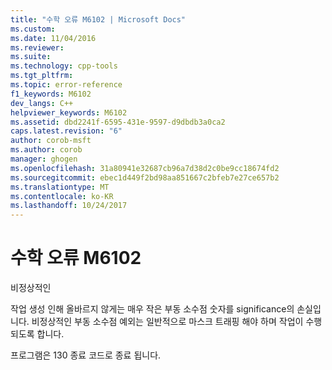 ```yaml
---
title: "수학 오류 M6102 | Microsoft Docs"
ms.custom: 
ms.date: 11/04/2016
ms.reviewer: 
ms.suite: 
ms.technology: cpp-tools
ms.tgt_pltfrm: 
ms.topic: error-reference
f1_keywords: M6102
dev_langs: C++
helpviewer_keywords: M6102
ms.assetid: dbd2241f-6595-431e-9597-d9dbdb3a0ca2
caps.latest.revision: "6"
author: corob-msft
ms.author: corob
manager: ghogen
ms.openlocfilehash: 31a80941e32687cb96a7d38d2c0be9cc18674fd2
ms.sourcegitcommit: ebec1d449f2bd98aa851667c2bfeb7e27ce657b2
ms.translationtype: MT
ms.contentlocale: ko-KR
ms.lasthandoff: 10/24/2017
---
```

# <a name="math-error-m6102"></a>수학 오류 M6102
비정상적인  
  
 작업 생성 인해 올바르지 않게는 매우 작은 부동 소수점 숫자를 significance의 손실입니다. 비정상적인 부동 소수점 예외는 일반적으로 마스크 트래핑 해야 하며 작업이 수행 되도록 합니다.  
  
 프로그램은 130 종료 코드로 종료 됩니다.
